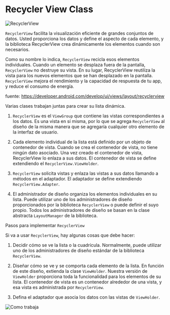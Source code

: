 # Recycler View Class

![RecyclerView](![image](https://github.com/user-attachments/assets/84cec7a6-0859-4621-bd01-a0ef23180afb)
)

`RecyclerView` facilita la visualización eficiente de grandes conjuntos de datos. Usted proporciona los datos y define el aspecto de cada elemento, y la biblioteca RecyclerView crea dinámicamente los elementos cuando son necesarios.

Como su nombre lo indica, `RecyclerView` recicla esos elementos individuales. Cuando un elemento se desplaza fuera de la pantalla, `RecyclerView` no destruye su vista. En su lugar, RecyclerView reutiliza la vista para los nuevos elementos que se han desplazado en la pantalla. `RecyclerView` mejora el rendimiento y la capacidad de respuesta de tu app, y reduce el consumo de energía.

fuente: https://developer.android.com/develop/ui/views/layout/recyclerview

Varias clases trabajan juntas para crear su lista dinámica.

1.	`RecyclerView` es el `ViewGroup` que contiene las vistas correspondientes a los datos. Es una vista en sí misma, por lo que se agrega `RecyclerView` al diseño de la misma manera que se agregaría cualquier otro elemento de la interfaz de usuario.
  
2.	Cada elemento individual de la lista está definido por un  objeto de contenedor de vista. Cuando se crea el contenedor de vista, no tiene ningún dato asociado. Una vez creado el contenedor de vista, RecyclerView  lo enlaza a sus datos. El contenedor de vista se define extendiendo el `RecyclerView.ViewHolder`.

3.	`RecyclerView` solicita vistas y enlaza las vistas a sus datos llamando a métodos en el adaptador. El adaptador se define extendiendo `RecyclerView.Adapter`.

4.	El administrador de diseño organiza los elementos individuales en su lista. Puede utilizar uno de los administradores de diseño proporcionados por la biblioteca `RecyclerView` o puede definir el suyo propio. Todos los administradores de diseño se basan en la  clase abstracta `LayoutManager` de la biblioteca.

Pasos para implementar `RecyclerView`

Si va a usar `RecyclerView`, hay algunas cosas que debe hacer:

1.	Decidir cómo se ve la lista o la cuadrícula. Normalmente, puede utilizar uno de los administradores de diseño estándar de la biblioteca `RecyclerView`.
   
2.	Diseñar cómo se ve y se comporta cada elemento de la lista. En función de este diseño, extienda la clase `ViewHolder`. Nuestra versión de `ViewHolder` proporciona toda la funcionalidad para los elementos de su lista. El contenedor de vista es un contenedor alrededor de una vista, y esa vista es administrada por `RecyclerView`.
4.	Defina el adaptador que asocia los datos con las vistas de `ViewHolder`.

![Como trabaja](https://www.andreasjakl.com/wp-content/uploads/2018/01/Android-RecyclerView-Adapter-Flow.png)


